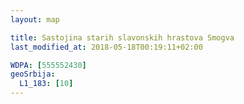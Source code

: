 ```yaml
---
layout: map

title: Sastojina starih slavonskih hrastova Smogva
last_modified_at: 2018-05-18T00:19:11+02:00

WDPA: [555552430]
geoSrbija:
  L1_183: [10]
---
```

